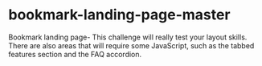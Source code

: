 # bookmark-landing-page-master
Bookmark landing page- This challenge will really test your layout skills. There are also areas that will require some JavaScript, such as the tabbed features section and the FAQ accordion.
